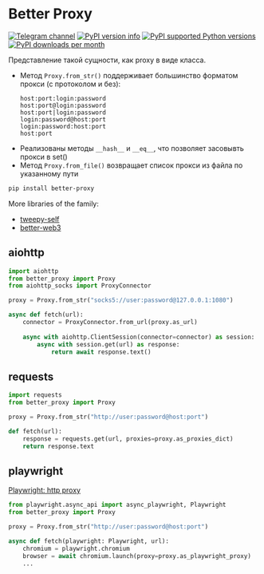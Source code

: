 # Better Proxy
[![Telegram channel](https://img.shields.io/endpoint?url=https://runkit.io/damiankrawczyk/telegram-badge/branches/master?url=https://t.me/cum_insider)](https://t.me/cum_insider)
[![PyPI version info](https://img.shields.io/pypi/v/better-proxy.svg)](https://pypi.python.org/pypi/better-proxy)
[![PyPI supported Python versions](https://img.shields.io/pypi/pyversions/better-proxy.svg)](https://pypi.python.org/pypi/better-proxy)
[![PyPI downloads per month](https://img.shields.io/pypi/dm/better-proxy.svg)](https://pypi.python.org/pypi/better-proxy)



Представление такой сущности, как proxy в виде класса.
- Метод `Proxy.from_str()` поддерживает большинство форматом прокси (с протоколом и без):
    ```
    host:port:login:password
    host:port@login:password
    host:port|login:password
    login:password@host:port
    login:password:host:port
    host:port
    ```
- Реализованы методы `__hash__` и `__eq__`, что позволяет засовывть прокси в set()
- Метод `Proxy.from_file()` возвращает список прокси из файла по указанному пути


```bash
pip install better-proxy
```

More libraries of the family:
- [tweepy-self](https://github.com/alenkimov/tweepy-self)
- [better-web3](https://github.com/alenkimov/better_web3)

## aiohttp
```python
import aiohttp
from better_proxy import Proxy
from aiohttp_socks import ProxyConnector

proxy = Proxy.from_str("socks5://user:password@127.0.0.1:1080")

async def fetch(url):
    connector = ProxyConnector.from_url(proxy.as_url)
    
    async with aiohttp.ClientSession(connector=connector) as session:
        async with session.get(url) as response:
            return await response.text()
```

## requests
```python
import requests
from better_proxy import Proxy

proxy = Proxy.from_str("http://user:password@host:port")    

def fetch(url):
    response = requests.get(url, proxies=proxy.as_proxies_dict)    
    return response.text
```

## playwright
[Playwright: http proxy](https://playwright.dev/python/docs/network#http-proxy)

```python
from playwright.async_api import async_playwright, Playwright
from better_proxy import Proxy

proxy = Proxy.from_str("http://user:password@host:port")

async def fetch(playwright: Playwright, url):
    chromium = playwright.chromium
    browser = await chromium.launch(proxy=proxy.as_playwright_proxy)
    ...
```